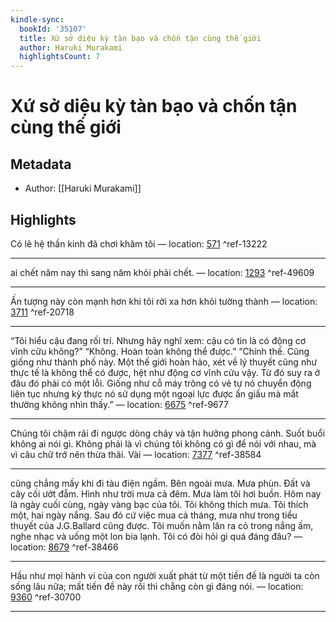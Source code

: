 ```yaml
---
kindle-sync:
  bookId: '35107'
  title: Xứ sở diệu kỳ tàn bạo và chốn tận cùng thế giới
  author: Haruki Murakami
  highlightsCount: 7
---
```

# Xứ sở diệu kỳ tàn bạo và chốn tận cùng thế giới
## Metadata
* Author: [[Haruki Murakami]]

## Highlights
Có lẽ hệ thần kinh đã chơi khăm tôi — location: [571]() ^ref-13222

---
ai chết năm nay thì sang năm khỏi phải chết. — location: [1293]() ^ref-49609

---
Ấn tượng này còn mạnh hơn khi tôi rời xa hơn khỏi tường thành — location: [3711]() ^ref-20718

---
“Tôi hiểu cậu đang rối trí. Nhưng hãy nghĩ xem: cậu có tin là có động cơ vĩnh cữu không?” “Không. Hoàn toàn không thể được.” “Chính thế. Cũng giống như thành phố này. Một thế giới hoàn hảo, xét về lý thuyết cũng như thực tế là không thể có được, hệt như động cơ vĩnh cửu vậy. Từ đó suy ra ở đâu đó phải có một lỗi. Giống như cỗ máy trông có vẻ tự nó chuyển động liên tục nhưng kỳ thực nó sử dụng một ngoại lực được ẩn giấu mà mắt thường không nhìn thấy.” — location: [6675]() ^ref-9677

---
Chúng tôi chậm rãi đi ngược dòng chảy và tận hưởng phong cảnh. Suốt buổi không ai nói gì. Không phải là vì chúng tôi không có gì để nói với nhau, mà vì câu chữ trở nên thừa thãi. Vài — location: [7377]() ^ref-38584

---
cũng chẳng mấy khi đi tàu điện ngầm. Bên ngoài mưa. Mưa phùn. Đất và cây cối ướt đẫm. Hình như trời mưa cả đêm. Mưa làm tôi hơi buồn. Hôm nay là ngày cuối cùng, ngày vàng bạc của tôi. Tôi không thích mưa. Tôi thích một, hai ngày nắng. Sau đó cứ việc mua cả tháng, mưa như trong tiểu thuyết của J.G.Ballard cũng được. Tôi muốn nằm lăn ra cỏ trong nắng ấm, nghe nhạc và uống một lon bia lạnh. Tôi có đòi hỏi gì quá đáng đâu? — location: [8679]() ^ref-38466

---
Hầu như mọi hành vi của con người xuất phát từ một tiền đề là người ta còn sống lâu nữa; mất tiền đề này rồi thì chẳng còn gì đáng nói. — location: [9360]() ^ref-30700

---
